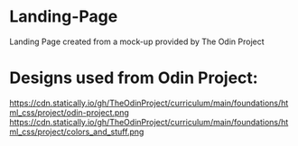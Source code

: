 # Landing-Page
Landing Page created from a mock-up provided by The Odin Project

# Designs used from Odin Project:
https://cdn.statically.io/gh/TheOdinProject/curriculum/main/foundations/html_css/project/odin-project.png
https://cdn.statically.io/gh/TheOdinProject/curriculum/main/foundations/html_css/project/colors_and_stuff.png

